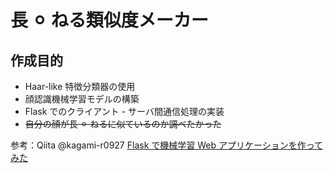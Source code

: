 # 長 ⚪︎ ねる類似度メーカー

## 作成目的

- Haar-like 特徴分類器の使用
- 顔認識機械学習モデルの構築
- Flask でのクライアント - サーバ間通信処理の実装
- ~~自分の顔が長 ⚪︎ ねるに似ているのか調べたかった~~

参考：Qiita @kagami-r0927 [Flask で機械学習 Web アプリケーションを作ってみた](https://qiita.com/kagami-r0927/items/3d426997467f0a975143)

